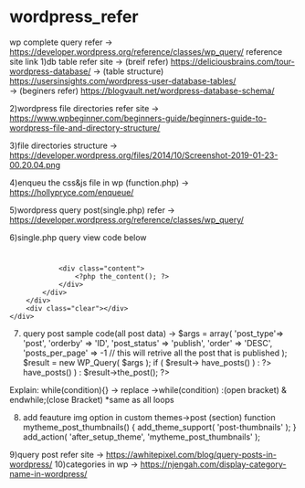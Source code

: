 # wordpress_refer
wp complete query refer   ->   https://developer.wordpress.org/reference/classes/wp_query/
reference site link
1)db table refer site
   ->  (breif refer)   https://deliciousbrains.com/tour-wordpress-database/ 
   ->  (table structure)  https://usersinsights.com/wordpress-user-database-tables/  
   ->  (beginers refer)  https://blogvault.net/wordpress-database-schema/   
   
2)wordpress file directories refer site
   ->  https://www.wpbeginner.com/beginners-guide/beginners-guide-to-wordpress-file-and-directory-structure/ 
   
3)file directories structure
   ->    https://developer.wordpress.org/files/2014/10/Screenshot-2019-01-23-00.20.04.png
   
4)enqueu the css&js file in wp (function.php)
   -> https://hollypryce.com/enqueue/
   
5)wordpress query post(single.php) refer
   -> https://developer.wordpress.org/reference/classes/wp_query/
   
6)single.php query view code below
   <?php get_header();?>
<?php while ( have_posts() ) : the_post(); ?>
<div class="body">
	<div class="container">
		<div class="clear"></div>
		<div class="main">
			<div class="post content">
				<h1 class="page-title"><a href="<?php the_permalink(); ?>"><?php the_title();?></a></h1>

				<div class="content">
					<?php the_content(); ?>
				</div>
			</div>
		</div>
		<div class="clear"></div>
	</div>
</div>
<?php endwhile; ?>
<?php get_footer();?>


7)    query post sample code(all post data)
      -> $args = array(
      'post_type'=> 'post',
      'orderby'    => 'ID',
      'post_status' => 'publish',
      'order'    => 'DESC',
      'posts_per_page' => -1 // this will retrive all the post that is published 
      );
      $result = new WP_Query( $args );
      if ( $result-> have_posts() ) : ?>
      <?php while ( $result->have_posts() ) : $result->the_post(); ?>
      <?php the_title(); ?>   
      <?php endwhile; ?>
      <?php endif; wp_reset_postdata(); ?>
   
   Explain: while(condition){} ->  replace   ->while(condition) :(open bracket) &  endwhile;(close Bracket)    *same as all loops
   
   
   8)   add feauture img option in custom themes->post (section)
     function mytheme_post_thumbnails() {
    add_theme_support( 'post-thumbnails' );
}
add_action( 'after_setup_theme', 'mytheme_post_thumbnails' );

9)query post refer site
	->  https://awhitepixel.com/blog/query-posts-in-wordpress/
10)categories in wp
->  https://njengah.com/display-category-name-in-wordpress/
